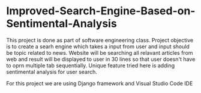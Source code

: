 # Improved-Search-Engine-Based-on-Sentimental-Analysis

This project is done as part of software engineering class. Project objective is to create a searh engine which takes a input from user and input should be topic related to news. 
Website will be searching all relavant articles from web and result will be displayed to user in 30 lines so that user doesn't have to oprn multiple tab sequentially. Unique feature tried here is adding sentimental analysis for user search.

For this project we are using Django framework and  Visual Studio Code IDE
